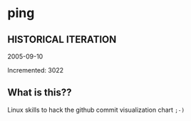 # ping

## HISTORICAL ITERATION
2005-09-10

Incremented: 3022

## What is this?? 
Linux skills to hack the github commit visualization chart `;-)`
